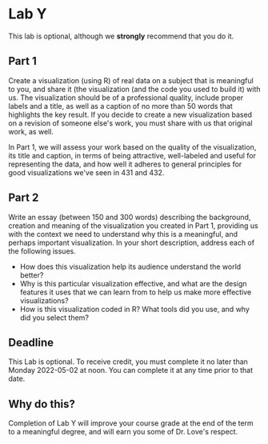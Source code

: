 # Lab Y

This lab is optional, although we **strongly** recommend that you do it. 

## Part 1

Create a visualization (using R) of real data on a subject that is meaningful to you, and share it (the visualization (and the code you used to build it) with us. The visualization should be of a professional quality, include proper labels and a title, as well as a caption of no more than 50 words that highlights the key result. If you decide to create a new visualization based on a revision of someone else's work, you must share with us that original work, as well.

In Part 1, we will assess your work based on the quality of the visualization, its title and caption, in terms of being attractive, well-labeled and useful for representing the data, and how well it adheres to general principles for good visualizations we've seen in 431 and 432.

## Part 2

Write an essay (between 150 and 300 words) describing the background, creation and meaning of the visualization you created in Part 1, providing us with the context we need to understand why this is a meaningful, and perhaps important visualization.  In your short description, address each of the following issues.

- How does this visualization help its audience understand the world better? 
- Why is this particular visualization effective, and what are the design features it uses that we can learn from to help us make more effective visualizations?
- How is this visualization coded in R? What tools did you use, and why did you select them? 

## Deadline

This Lab is optional. To receive credit, you must complete it no later than Monday 2022-05-02 at noon. You can complete it at any time prior to that date.

## Why do this?

Completion of Lab Y will improve your course grade at the end of the term to a meaningful degree, and will earn you some of Dr. Love's respect.


